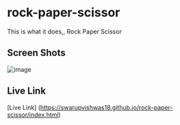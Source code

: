 # rock-paper-scissor
This is what it does,, Rock Paper Scissor

## Screen Shots 
![image](https://user-images.githubusercontent.com/91014156/197406959-4837d01b-4555-499d-a4cb-efb462b9f6b9.png)


## Live Link

[Live Link] (https://swarupvishwas18.github.io/rock-paper-scissor/index.html)
